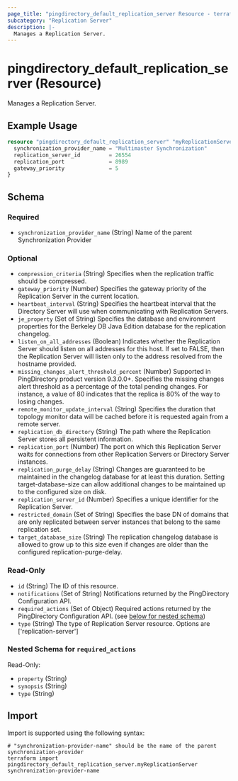```yaml
---
page_title: "pingdirectory_default_replication_server Resource - terraform-provider-pingdirectory"
subcategory: "Replication Server"
description: |-
  Manages a Replication Server.
---
```


# pingdirectory_default_replication_server (Resource)

Manages a Replication Server.

## Example Usage

```terraform
resource "pingdirectory_default_replication_server" "myReplicationServer" {
  synchronization_provider_name = "Multimaster Synchronization"
  replication_server_id         = 26554
  replication_port              = 8989
  gateway_priority              = 5
}
```

<!-- schema generated by tfplugindocs -->
## Schema

### Required

- `synchronization_provider_name` (String) Name of the parent Synchronization Provider

### Optional

- `compression_criteria` (String) Specifies when the replication traffic should be compressed.
- `gateway_priority` (Number) Specifies the gateway priority of the Replication Server in the current location.
- `heartbeat_interval` (String) Specifies the heartbeat interval that the Directory Server will use when communicating with Replication Servers.
- `je_property` (Set of String) Specifies the database and environment properties for the Berkeley DB Java Edition database for the replication changelog.
- `listen_on_all_addresses` (Boolean) Indicates whether the Replication Server should listen on all addresses for this host. If set to FALSE, then the Replication Server will listen only to the address resolved from the hostname provided.
- `missing_changes_alert_threshold_percent` (Number) Supported in PingDirectory product version 9.3.0.0+. Specifies the missing changes alert threshold as a percentage of the total pending changes. For instance, a value of 80 indicates that the replica is 80% of the way to losing changes.
- `remote_monitor_update_interval` (String) Specifies the duration that topology monitor data will be cached before it is requested again from a remote server.
- `replication_db_directory` (String) The path where the Replication Server stores all persistent information.
- `replication_port` (Number) The port on which this Replication Server waits for connections from other Replication Servers or Directory Server instances.
- `replication_purge_delay` (String) Changes are guaranteed to be maintained in the changelog database for at least this duration. Setting target-database-size can allow additional changes to be maintained up to the configured size on disk.
- `replication_server_id` (Number) Specifies a unique identifier for the Replication Server.
- `restricted_domain` (Set of String) Specifies the base DN of domains that are only replicated between server instances that belong to the same replication set.
- `target_database_size` (String) The replication changelog database is allowed to grow up to this size even if changes are older than the configured replication-purge-delay.

### Read-Only

- `id` (String) The ID of this resource.
- `notifications` (Set of String) Notifications returned by the PingDirectory Configuration API.
- `required_actions` (Set of Object) Required actions returned by the PingDirectory Configuration API. (see [below for nested schema](#nestedatt--required_actions))
- `type` (String) The type of Replication Server resource. Options are ['replication-server']

<a id="nestedatt--required_actions"></a>
### Nested Schema for `required_actions`

Read-Only:

- `property` (String)
- `synopsis` (String)
- `type` (String)

## Import

Import is supported using the following syntax:

```shell
# "synchronization-provider-name" should be the name of the parent synchronization-provider
terraform import pingdirectory_default_replication_server.myReplicationServer synchronization-provider-name
```

